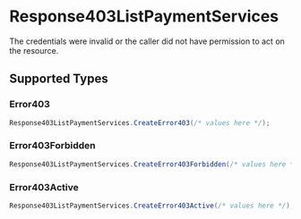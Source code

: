 # Response403ListPaymentServices

The credentials were invalid or the caller did not have permission to act on the resource.


## Supported Types

### Error403

```csharp
Response403ListPaymentServices.CreateError403(/* values here */);
```

### Error403Forbidden

```csharp
Response403ListPaymentServices.CreateError403Forbidden(/* values here */);
```

### Error403Active

```csharp
Response403ListPaymentServices.CreateError403Active(/* values here */);
```
